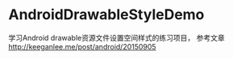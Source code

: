 # AndroidDrawableStyleDemo
学习Android drawable资源文件设置空间样式的练习项目，
参考文章 http://keeganlee.me/post/android/20150905
